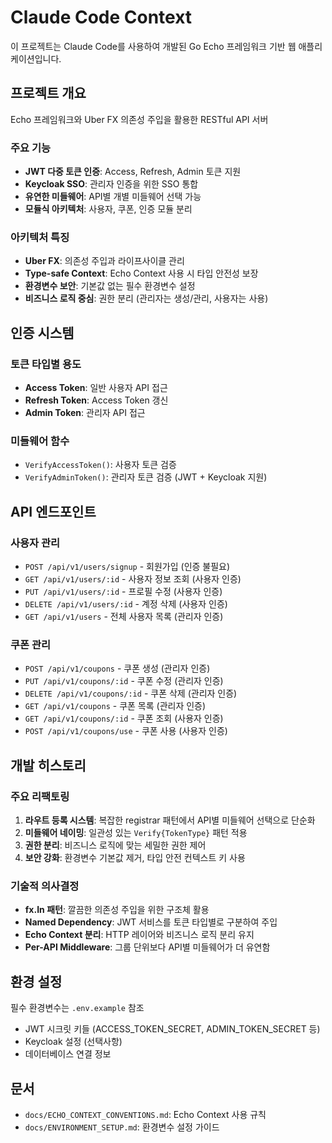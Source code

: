 # Claude Code Context

이 프로젝트는 Claude Code를 사용하여 개발된 Go Echo 프레임워크 기반 웹 애플리케이션입니다.

## 프로젝트 개요

Echo 프레임워크와 Uber FX 의존성 주입을 활용한 RESTful API 서버

### 주요 기능
- **JWT 다중 토큰 인증**: Access, Refresh, Admin 토큰 지원
- **Keycloak SSO**: 관리자 인증을 위한 SSO 통합
- **유연한 미들웨어**: API별 개별 미들웨어 선택 가능
- **모듈식 아키텍처**: 사용자, 쿠폰, 인증 모듈 분리

### 아키텍처 특징
- **Uber FX**: 의존성 주입과 라이프사이클 관리
- **Type-safe Context**: Echo Context 사용 시 타입 안전성 보장
- **환경변수 보안**: 기본값 없는 필수 환경변수 설정
- **비즈니스 로직 중심**: 권한 분리 (관리자는 생성/관리, 사용자는 사용)

## 인증 시스템

### 토큰 타입별 용도
- **Access Token**: 일반 사용자 API 접근
- **Refresh Token**: Access Token 갱신
- **Admin Token**: 관리자 API 접근

### 미들웨어 함수
- `VerifyAccessToken()`: 사용자 토큰 검증
- `VerifyAdminToken()`: 관리자 토큰 검증 (JWT + Keycloak 지원)

## API 엔드포인트

### 사용자 관리
- `POST /api/v1/users/signup` - 회원가입 (인증 불필요)
- `GET /api/v1/users/:id` - 사용자 정보 조회 (사용자 인증)
- `PUT /api/v1/users/:id` - 프로필 수정 (사용자 인증)
- `DELETE /api/v1/users/:id` - 계정 삭제 (사용자 인증)
- `GET /api/v1/users` - 전체 사용자 목록 (관리자 인증)

### 쿠폰 관리
- `POST /api/v1/coupons` - 쿠폰 생성 (관리자 인증)
- `PUT /api/v1/coupons/:id` - 쿠폰 수정 (관리자 인증)
- `DELETE /api/v1/coupons/:id` - 쿠폰 삭제 (관리자 인증)
- `GET /api/v1/coupons` - 쿠폰 목록 (관리자 인증)
- `GET /api/v1/coupons/:id` - 쿠폰 조회 (사용자 인증)
- `POST /api/v1/coupons/use` - 쿠폰 사용 (사용자 인증)

## 개발 히스토리

### 주요 리팩토링
1. **라우트 등록 시스템**: 복잡한 registrar 패턴에서 API별 미들웨어 선택으로 단순화
2. **미들웨어 네이밍**: 일관성 있는 `Verify{TokenType}` 패턴 적용
3. **권한 분리**: 비즈니스 로직에 맞는 세밀한 권한 제어
4. **보안 강화**: 환경변수 기본값 제거, 타입 안전 컨텍스트 키 사용

### 기술적 의사결정
- **fx.In 패턴**: 깔끔한 의존성 주입을 위한 구조체 활용
- **Named Dependency**: JWT 서비스를 토큰 타입별로 구분하여 주입
- **Echo Context 분리**: HTTP 레이어와 비즈니스 로직 분리 유지
- **Per-API Middleware**: 그룹 단위보다 API별 미들웨어가 더 유연함

## 환경 설정

필수 환경변수는 `.env.example` 참조
- JWT 시크릿 키들 (ACCESS_TOKEN_SECRET, ADMIN_TOKEN_SECRET 등)
- Keycloak 설정 (선택사항)
- 데이터베이스 연결 정보

## 문서

- `docs/ECHO_CONTEXT_CONVENTIONS.md`: Echo Context 사용 규칙
- `docs/ENVIRONMENT_SETUP.md`: 환경변수 설정 가이드